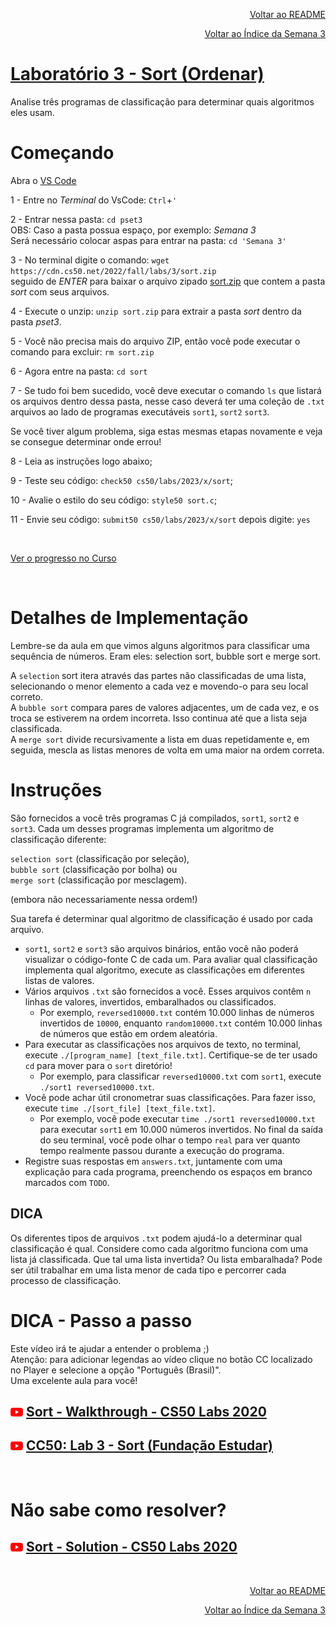 <p align="right">
   <a href="https://patyfil.github.io/cs50-cc50-harvard/">Voltar ao README</a>
</p>
<p align="right">
   <a href="https://patyfil.github.io/cs50-cc50-harvard/3-Algoritmos.html">Voltar ao Índice da Semana 3</a>
</p>

# [Laboratório 3 - Sort (Ordenar)](https://cs50.harvard.edu/x/2023/labs/3/)  

Analise três programas de classificação para determinar quais algoritmos eles usam.  

# Começando  

Abra o [VS Code](https://code.cs50.io/)

1 - Entre no *Terminal* do VsCode: `Ctrl`+`'`  

2 - Entrar nessa pasta: `cd pset3`  
OBS: Caso a pasta possua espaço, por exemplo: *Semana 3*  
Será necessário colocar aspas para entrar na pasta: `cd 'Semana 3'` 

3 - No terminal digite o comando: `wget https://cdn.cs50.net/2022/fall/labs/3/sort.zip`  
seguido de *ENTER* para baixar o arquivo zipado [sort.zip](https://patyfil.github.io/cs50-cc50-harvard/semana3/sort.zip) que contem a pasta *sort* com seus arquivos.  

4 - Execute o unzip: `unzip sort.zip` para extrair a pasta *sort* dentro da pasta *pset3*.  

5 - Você não precisa mais do arquivo ZIP, então você pode executar o comando para excluir: `rm sort.zip`  

6 - Agora entre na pasta: `cd sort`  

7 - Se tudo foi bem sucedido, você deve executar o comando `ls` que listará os arquivos dentro dessa pasta, nesse caso deverá ter uma coleção de `.txt` arquivos ao lado de programas executáveis `sort1`, `sort2` `sort3`.  

Se você tiver algum problema, siga estas mesmas etapas novamente e veja se consegue determinar onde errou!

8 - Leia as instruções logo abaixo;

9 - Teste seu código: `check50 cs50/labs/2023/x/sort`;  

10 - Avalie o estilo do seu código: `style50 sort.c`;  

11 - Envie seu código: `submit50 cs50/labs/2023/x/sort` depois digite: `yes`  

&nbsp;

[Ver o progresso no Curso](https://cs50.me/cs50x)

&nbsp;

# Detalhes de Implementação

Lembre-se da aula em que vimos alguns algoritmos para classificar uma sequência de números. Eram eles: selection sort, bubble sort e merge sort.

A `selection` sort itera através das partes não classificadas de uma lista, selecionando o menor elemento a cada vez e movendo-o para seu local correto.  
A `bubble sort` compara pares de valores adjacentes, um de cada vez, e os troca se estiverem na ordem incorreta. Isso continua até que a lista seja classificada.  
A `merge sort` divide recursivamente a lista em duas repetidamente e, em seguida, mescla as listas menores de volta em uma maior na ordem correta.  

# Instruções

São fornecidos a você três programas C já compilados, `sort1`, `sort2` e `sort3`. Cada um desses programas implementa um algoritmo de classificação diferente:  

`selection sort` (classificação por seleção),  
`bubble sort` (classificação por bolha) ou  
`merge sort` (classificação por mesclagem).  

(embora não necessariamente nessa ordem!)

Sua tarefa é determinar qual algoritmo de classificação é usado por cada arquivo.  

* `sort1`, `sort2` e `sort3` são arquivos binários, então você não poderá visualizar o código-fonte C de cada um. Para avaliar qual classificação implementa qual algoritmo, execute as classificações em diferentes listas de valores.  
* Vários arquivos `.txt` são fornecidos a você. Esses arquivos contêm `n` linhas de valores, invertidos, embaralhados ou classificados.  
   * Por exemplo, `reversed10000.txt` contém 10.000 linhas de números invertidos de `10000`, enquanto `random10000.txt` contém 10.000 linhas de números que estão em ordem aleatória.  
* Para executar as classificações nos arquivos de texto, no terminal, execute `./[program_name] [text_file.txt]`. Certifique-se de ter usado `cd` para mover para o `sort` diretório!  
   * Por exemplo, para classificar `reversed10000.txt` com `sort1`, execute `./sort1 reversed10000.txt`.  
* Você pode achar útil cronometrar suas classificações. Para fazer isso, execute `time ./[sort_file] [text_file.txt]`.  
   * Por exemplo, você pode executar `time ./sort1 reversed10000.txt` para executar `sort1` em 10.000 números invertidos. No final da saída do seu terminal, você pode olhar o tempo `real` para ver quanto tempo realmente passou durante a execução do programa.  
* Registre suas respostas em `answers.txt`, juntamente com uma explicação para cada programa, preenchendo os espaços em branco marcados com `TODO`.  

## DICA  
Os diferentes tipos de arquivos `.txt` podem ajudá-lo a determinar qual classificação é qual. Considere como cada algoritmo funciona com uma lista já classificada. Que tal uma lista invertida? Ou lista embaralhada? Pode ser útil trabalhar em uma lista menor de cada tipo e percorrer cada processo de classificação.  

# DICA - Passo a passo  

Este vídeo irá te ajudar a entender o problema ;)  
Atenção: para adicionar legendas ao vídeo clique no botão CC localizado no Player e selecione a opção "Português (Brasil)".  
Uma excelente aula para você!  
## <img src="../assets/youtube.svg" width=20 /> [Sort - Walkthrough - CS50 Labs 2020](https://youtu.be/-Bhxxw6JKKY)

## <img src="../assets/youtube.svg" width=20 /> [CC50: Lab 3 - Sort (Fundação Estudar)](https://youtu.be/I0czI4NM710)

&nbsp;

# Não sabe como resolver?  

## <img src="../assets/youtube.svg" width=20 /> [Sort - Solution - CS50 Labs 2020](https://youtu.be/uOYhrBs37j0)

&nbsp;

<p align="right">
   <a href="https://patyfil.github.io/cs50-cc50-harvard/">Voltar ao README</a>
</p>
<p align="right">
   <a href="https://patyfil.github.io/cs50-cc50-harvard/3-Algoritmos.html">Voltar ao Índice da Semana 3</a>
</p>